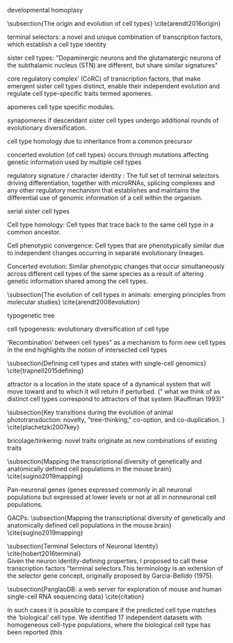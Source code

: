 
developmental homoplasy


\subsection{The origin and evolution of cell types}
    \cite{arendt2016origin}
    
terminal selectors:  a novel and unique combination of transcription factors, which establish a cell type identity 

sister cell types: "Dopaminergic neurons and the glutamatergic neurons of the subthalamic nucleus (STN) are different, but share similar signatures"

core regulatory complex’ (CoRC) of transcription factors, that make emergent sister cell types distinct, enable their independent evolution and regulate cell type-specific traits termed apomeres.

apomeres cell type specific modules.

synapomeres if descendant sister cell types undergo additional rounds of evolutionary diversification. 

cell type homology due to inheritance from a common precursor


concerted evolution (of cell types) occurs through mutations affecting genetic information used by multiple cell types

regulatory signature / character identity : The full set of terminal selectors driving differentiation, together with microRNAs, splicing complexes and any
other regulatory mechanism that establishes and maintains the differential use of genomic information of a cell within the organism.

serial sister cell types

Cell type homology: Cell types that trace back to the same cell type in a common ancestor.

Cell phenotypic convergence: Cell types that are
phenotypically similar due to independent changes occurring in separate evolutionary lineages.

Concerted evolution: Similar phenotypic changes that occur simultaneously across different cell types of the same species as a result of altering genetic information shared among the cell types.

\subsection{The evolution of cell types in animals: emerging principles from molecular studies}
    \cite{arendt2008evolution}
    
typogenetic tree 

cell typogenesis:  evolutionary diversification of cell type

‘Recombination’ between cell types" as a mechanism to form new cell types in the end highlights the notion of intersected cell types

\subsection{Defining cell types and states with single-cell genomics}
    \cite{trapnell2015defining}
    
attractor is a location in the state space of a dynamical system that will move toward and to which it will return if perturbed. (" what we think of as distinct cell types correspond to attractors of that system (Kauffman 1993)"

\subsection{Key transitions during the evolution of animal phototransduction: novelty, "tree-thinking," co-option, and co-duplication. }
    \cite{plachetzki2007key}
    
bricolage/tinkering:  novel traits originate as new combinations of existing traits

\subsection{Mapping the transcriptional diversity of genetically and anatomically defined cell populations in the mouse brain}
    \cite{sugino2019mapping}
    
Pan-neuronal genes (genes expressed commonly in all neuronal populations but expressed at lower levels or not at all in nonneuronal cell populations.

GACPs: \subsection{Mapping the transcriptional diversity of genetically and anatomically defined cell populations in the mouse brain}
    \cite{sugino2019mapping}
    
\subsection{Terminal Selectors of Neuronal Identity}
    \cite{hobert2016terminal}    
Given the neuron identity-defining properties, I proposed to call these transcription factors “terminal selectors.This terminology is an extension of the selector gene concept, originally proposed by Garcia-Bellido (1975).

\subsection{PanglaoDB: a web server for exploration of mouse and human single-cell RNA sequencing data}
    \cite{citation}

In such cases it is possible to compare if the predicted cell type matches the ‘biological’ cell type. We identified 17 independent datasets with homogeneous cell-type populations, where the biological cell type has been reported (this